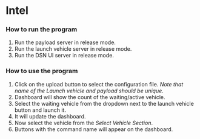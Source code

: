 # Intel

### How to run the program
  1. Run the payload server in release mode.
  2. Run the launch vehicle server in release mode.
  3. Run the DSN UI server in release mode.
  
### How to use the program
  1. Click on the upload button to select the configuration file. *Note that name of the Launch vehicle and payload should be unique*.
  2. Dashboard will show the count of the waiting/active vehicle.
  3. Select the waiting vehicle from the dropdown next to the launch vehicle button and launch it.
  4. It will update the dashboard.
  5. Now select the vehicle from the *Select Vehicle Section*.
  6. Buttons with the command name will appear on the dashboard.
